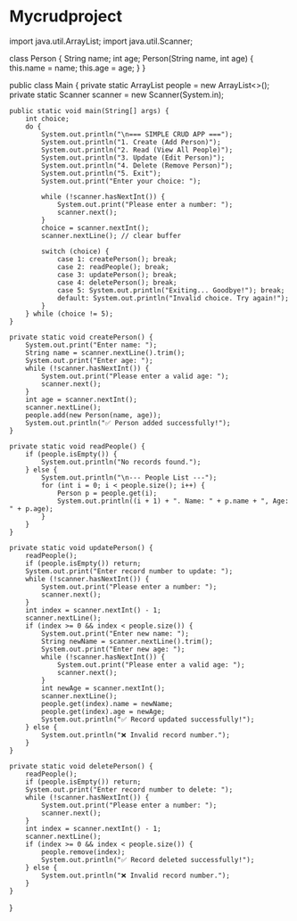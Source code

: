 # Mycrudproject
import java.util.ArrayList;
import java.util.Scanner;

class Person {
    String name;
    int age;
    Person(String name, int age) { this.name = name; this.age = age; }
}

public class Main {
    private static ArrayList<Person> people = new ArrayList<>();
    private static Scanner scanner = new Scanner(System.in);

    public static void main(String[] args) {
        int choice;
        do {
            System.out.println("\n=== SIMPLE CRUD APP ===");
            System.out.println("1. Create (Add Person)");
            System.out.println("2. Read (View All People)");
            System.out.println("3. Update (Edit Person)");
            System.out.println("4. Delete (Remove Person)");
            System.out.println("5. Exit");
            System.out.print("Enter your choice: ");

            while (!scanner.hasNextInt()) {
                System.out.print("Please enter a number: ");
                scanner.next();
            }
            choice = scanner.nextInt();
            scanner.nextLine(); // clear buffer

            switch (choice) {
                case 1: createPerson(); break;
                case 2: readPeople(); break;
                case 3: updatePerson(); break;
                case 4: deletePerson(); break;
                case 5: System.out.println("Exiting... Goodbye!"); break;
                default: System.out.println("Invalid choice. Try again!");
            }
        } while (choice != 5);
    }

    private static void createPerson() {
        System.out.print("Enter name: ");
        String name = scanner.nextLine().trim();
        System.out.print("Enter age: ");
        while (!scanner.hasNextInt()) {
            System.out.print("Please enter a valid age: ");
            scanner.next();
        }
        int age = scanner.nextInt();
        scanner.nextLine();
        people.add(new Person(name, age));
        System.out.println("✅ Person added successfully!");
    }

    private static void readPeople() {
        if (people.isEmpty()) {
            System.out.println("No records found.");
        } else {
            System.out.println("\n--- People List ---");
            for (int i = 0; i < people.size(); i++) {
                Person p = people.get(i);
                System.out.println((i + 1) + ". Name: " + p.name + ", Age: " + p.age);
            }
        }
    }

    private static void updatePerson() {
        readPeople();
        if (people.isEmpty()) return;
        System.out.print("Enter record number to update: ");
        while (!scanner.hasNextInt()) {
            System.out.print("Please enter a number: ");
            scanner.next();
        }
        int index = scanner.nextInt() - 1;
        scanner.nextLine();
        if (index >= 0 && index < people.size()) {
            System.out.print("Enter new name: ");
            String newName = scanner.nextLine().trim();
            System.out.print("Enter new age: ");
            while (!scanner.hasNextInt()) {
                System.out.print("Please enter a valid age: ");
                scanner.next();
            }
            int newAge = scanner.nextInt();
            scanner.nextLine();
            people.get(index).name = newName;
            people.get(index).age = newAge;
            System.out.println("✅ Record updated successfully!");
        } else {
            System.out.println("❌ Invalid record number.");
        }
    }

    private static void deletePerson() {
        readPeople();
        if (people.isEmpty()) return;
        System.out.print("Enter record number to delete: ");
        while (!scanner.hasNextInt()) {
            System.out.print("Please enter a number: ");
            scanner.next();
        }
        int index = scanner.nextInt() - 1;
        scanner.nextLine();
        if (index >= 0 && index < people.size()) {
            people.remove(index);
            System.out.println("✅ Record deleted successfully!");
        } else {
            System.out.println("❌ Invalid record number.");
        }
    }
}
